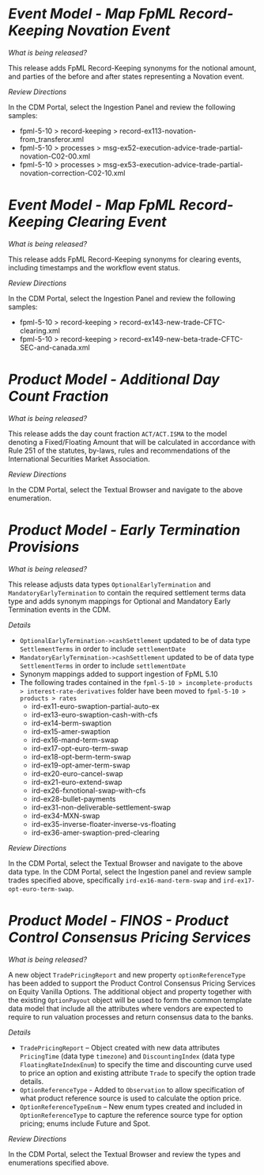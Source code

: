 # *Event Model - Map FpML Record-Keeping Novation Event*

_What is being released?_

This release adds FpML Record-Keeping synonyms for the notional amount, and parties of the before and after states representing a Novation event.

_Review Directions_

In the CDM Portal, select the Ingestion Panel and review the following samples:

- fpml-5-10 > record-keeping > record-ex113-novation-from_transferor.xml
- fpml-5-10 > processes > msg-ex52-execution-advice-trade-partial-novation-C02-00.xml
- fpml-5-10 > processes > msg-ex53-execution-advice-trade-partial-novation-correction-C02-10.xml

# *Event Model - Map FpML Record-Keeping Clearing Event*

_What is being released?_

This release adds FpML Record-Keeping synonyms for clearing events, including timestamps and the workflow event status.

_Review Directions_

In the CDM Portal, select the Ingestion Panel and review the following samples:

- fpml-5-10 > record-keeping > record-ex143-new-trade-CFTC-clearing.xml
- fpml-5-10 > record-keeping > record-ex149-new-beta-trade-CFTC-SEC-and-canada.xml

# *Product Model - Additional Day Count Fraction*

_What is being released?_

This release adds the day count fraction `ACT/ACT.ISMA` to the model denoting a Fixed/Floating Amount that will be calculated in accordance with Rule 251 of the statutes, by-laws, rules and recommendations of the International Securities Market Association.

_Review Directions_

In the CDM Portal, select the Textual Browser and navigate to the above enumeration.


# *Product Model - Early Termination Provisions*

_What is being released?_

This release adjusts data types `OptionalEarlyTermination` and `MandatoryEarlyTermination` to contain the required settlement terms data type and adds synonym mappings for Optional and Mandatory Early Termination events in the CDM.

_Details_

- `OptionalEarlyTermination->cashSettlement` updated to be of data type `SettlementTerms` in order to include `settlementDate`
- `MandatoryEarlyTermination->cashSettlement` updated to be of data type `SettlementTerms` in order to include `settlementDate`
- Synonym mappings added to support ingestion of FpML 5.10
- The following trades contained in the `fpml-5-10 > incomplete-products > interest-rate-derivatives` folder have been moved to `fpml-5-10 > products > rates`
    - ird-ex11-euro-swaption-partial-auto-ex
    - ird-ex13-euro-swaption-cash-with-cfs
    - ird-ex14-berm-swaption
    - ird-ex15-amer-swaption
    - ird-ex16-mand-term-swap
    - ird-ex17-opt-euro-term-swap
    - ird-ex18-opt-berm-term-swap
    - ird-ex19-opt-amer-term-swap
    - ird-ex20-euro-cancel-swap
    - ird-ex21-euro-extend-swap
    - ird-ex26-fxnotional-swap-with-cfs
    - ird-ex28-bullet-payments
    - ird-ex31-non-deliverable-settlement-swap
    - ird-ex34-MXN-swap
    - ird-ex35-inverse-floater-inverse-vs-floating
    - ird-ex36-amer-swaption-pred-clearing

_Review Directions_

In the CDM Portal, select the Textual Browser and navigate to the above data type.
In the CDM Portal, select the Ingestion panel and review sample trades specified above, specifically `ird-ex16-mand-term-swap` and `ird-ex17-opt-euro-term-swap`.

# *Product Model - FINOS - Product Control Consensus Pricing Services*

_What is being released?_

A new object `TradePricingReport` and new property `optionReferenceType` has been added to support the Product Control Consensus Pricing Services on Equity Vanilla Options. The additional object and property together with the existing `OptionPayout` object will be used to form the common template data model that include all the attributes where vendors are expected to require to run valuation processes and return consensus data to the banks.

_Details_

- `TradePricingReport` – Object created with new data attributes `PricingTime` (data type `timezone`) and `DiscountingIndex` (data type `FloatingRateIndexEnum`) to specify the time and discounting curve used to price an option and existing attribute `Trade` to specify the option trade details.
- `OptionReferenceType` - Added to `Observation` to allow specification of what product reference source is used to calculate the option price.
- `OptionReferenceTypeEnum` – New enum types created and included in `OptionReferenceType` to capture the reference source type for option pricing; enums include Future and Spot.

_Review Directions_

In the CDM Portal, select the Textual Browser and review the types and enumerations specified above.
